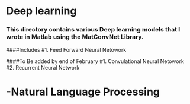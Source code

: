 # Deep learning
### This directory contains various Deep learning models that I wrote in Matlab using the MatConvNet Library. 

####Includes
#1. Feed Forward Neural Netowork

####To Be added by end of February
#1. Convulational Neural Netowork
#2. Recurrent Neural Network
#   -Natural Language Processing